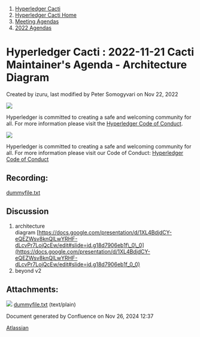 1. [Hyperledger Cacti](index.html)
2. [Hyperledger Cacti Home](Hyperledger-Cacti-Home_20414469.html)
3. [Meeting Agendas](Meeting-Agendas_20414488.html)
4. [2022 Agendas](2022-Agendas_20415317.html)

# Hyperledger Cacti : 2022-11-21 Cacti Maintainer's Agenda - Architecture Diagram

Created by izuru, last modified by Peter Somogyvari on Nov 22, 2022

![](https://wiki.hyperledger.org/download/attachments/2392771/welcome.png?version=2&modificationDate=1572450107000&api=v2)

Hyperledger is committed to creating a safe and welcoming community for all. For more information please visit the [Hyperledger Code of Conduct](https://lf-hyperledger.atlassian.net/wiki/spaces/HYP/pages/19595281/Hyperledger+Code+of+Conduct).

![](https://wiki.hyperledger.org/download/attachments/29034696/Antitrustnotice.png?version=1&modificationDate=1581695654000&api=v2)

Hyperledger is committed to creating a safe and welcoming community for all. For more information please visit our Code of Conduct: [Hyperledger Code of Conduct](https://lf-hyperledger.atlassian.net/wiki/spaces/HYP/pages/19595281/Hyperledger+Code+of+Conduct)

## Recording:

[dummyfile.txt](attachments/20415558/20415565.txt)

## Discussion

1. architecture diagram [https://docs.google.com/presentation/d/1XL4BdjdCY-eQEZWsv8knQlLwYRHF-dLcvPr7LojQcEw/edit#slide=id.g18d7906eb1f\_0\_0](https://docs.google.com/presentation/d/1XL4BdjdCY-eQEZWsv8knQlLwYRHF-dLcvPr7LojQcEw/edit#slide=id.g18d7906eb1f_0_0)
2. beyond v2

## Attachments:

![](images/icons/bullet_blue.gif) [dummyfile.txt](attachments/20415558/20415565.txt) (text/plain)

Document generated by Confluence on Nov 26, 2024 12:37

[Atlassian](http://www.atlassian.com/)
